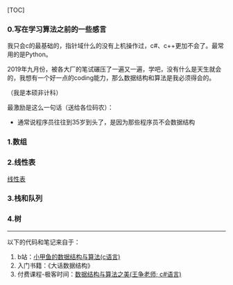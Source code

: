 [TOC]
### 0.写在学习算法之前的一些感言

我只会c的最基础的，指针域什么的没有上机操作过，c#、c++更加不会了。最常用的是Python。

2019年九月份，被各大厂的笔试碾压了一遍又一遍，学吧，没有什么是天生就会的，我想有一个好一点的coding能力，那么数据结构和算法是我必须得会的。

（我是本硕非计科）

最激励是这么一句话（送给各位码农）：
    
- 通常说程序员往往到35岁到头了，是因为那些程序员不会数据结构

### 1.数组

### 2.线性表

[线性表](https://github.com/Lebhoryi/Algorithms/tree/master/2.%E7%BA%BF%E6%80%A7%E8%A1%A8)

### 3.栈和队列

### 4.树 

---

以下的代码和笔记来自于：
1. b站：[小甲鱼的数据结构与算法(c语言)](https://www.bilibili.com/video/av21828275/)
2. 入门书籍：《大话数据结构》
3. 付费课程-极客时间：[数据结构与算法之美(王争老师; c#语言)](https://time.geekbang.org/column/intro/126)
